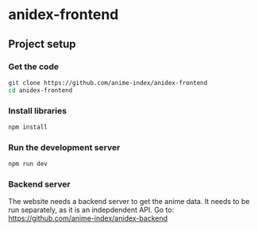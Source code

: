 # anidex-frontend

## Project setup

### Get the code
```sh
git clone https://github.com/anime-index/anidex-frontend
cd anidex-frontend
```

### Install libraries
```sh
npm install
```

### Run the development server
```sh
npm run dev
```

### Backend server
The website needs a backend server to get the anime data. It needs to be run separately, as it is an indepdendent API. Go to: https://github.com/anime-index/anidex-backend
